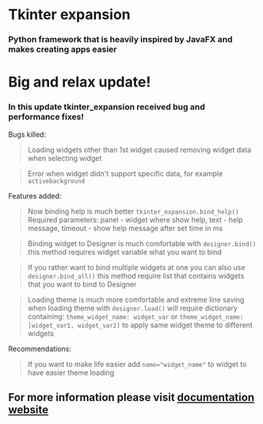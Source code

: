 # Tkinter expansion

### Python framework that is heavily inspired by JavaFX and makes creating apps easier

# Big and relax update!
### In this update tkinter_expansion received bug and performance fixes!

Bugs killed:
> Loading widgets other than 1st widget caused removing widget data when selecting widget

> Error when widget didn't support specific data, for example `activebackground`

Features added:
> Now binding help is much better `tkinter_expansion.bind_help()` 
Required parameters: panel - widget where show help, text - help message, timeout - show help message after set time in ms

> Binding widget to Designer is much comfortable with `designer.bind()` this method requires widget variable what you want to bind

> If you rather want to bind multiple widgets at one you can also use `designer.bind_all()` this method require list that contains widgets that you want to bind to Designer 

> Loading theme is much more comfortable and extreme line saving
when loading theme with `designer.load()` will require dictionary containing:
`theme_widget_name: widget_var` or `theme_widget_name: [widget_var1, widget_var2]` to apply same widget theme to different widgets

Recommendations:
> If you want to make life easier add `name="widget_name"` to widget to have easier theme loading
## For more information please visit [documentation website](https://fire-the-fox.github.io/tkinter_expansion_docs/)